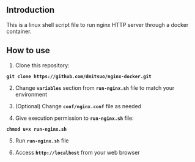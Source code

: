 ## Introduction
This is a linux shell script file to run nginx HTTP server through a docker container.

## How to use
1. Clone this repository:

**`git clone https://github.com/dmitsuo/nginx-docker.git`**

2. Change **`variables`** section from **`run-nginx.sh`** file to match your environment

3. (Optional) Change **`conf/nginx.conf`** file as needed

4. Give execution permission to **`run-nginx.sh`** file:

**`chmod u+x run-nginx.sh`**

5. Run **`run-nginx.sh`** file

6. Access **`http://localhost`** from your web browser
